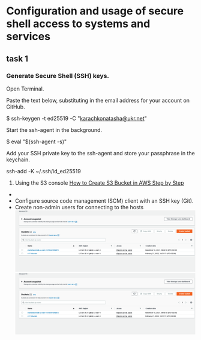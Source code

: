 # Configuration and usage of secure shell access to systems and services
## task 1
### Generate Secure Shell (SSH) keys.
Open Terminal.

Paste the text below, substituting in the email address for your account on GitHub.

$ ssh-keygen -t ed25519 -C "karachkonatasha@ukr.net"

Start the ssh-agent in the background.

$ eval "$(ssh-agent -s)"

Add your SSH private key to the ssh-agent and store your passphrase in the keychain.

ssh-add -K ~/.ssh/id_ed25519



























1.  Using the S3 console
[How to Create S3 Bucket in AWS Step by Step](https://cloudkatha.com/how-to-create-s3-bucket-in-aws-step-by-step/)
- 
- Configure source code management (SCM) client with an SSH key (Git).
- Create non-admin users for connecting to the hosts
![picture 1-1](https://github.com/karachko/juniordevops/blob/main/Screenshot%202022-02-21%20at%2011.00.40.png)
![picture 1-1](https://github.com/karachko/juniordevops/blob/main/Screenshot%202022-02-21%20at%2011.00.40.png)

